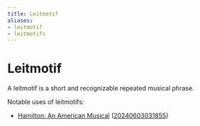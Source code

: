 ```yaml
---
title: Leitmotif
aliases:
- leitmotif
- leitmotifs
---
```


# Leitmotif

A leitmotif is a short and recognizable repeated musical phrase.

Notable uses of leitmotifs:
- [Hamilton: An American Musical](hamilton-an-american-musical.md) ([20240603031855](../entries/20240603031855.md))